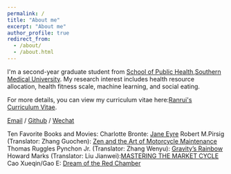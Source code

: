 ```yaml
---
permalink: /
title: "About me"
excerpt: "About me"
author_profile: true
redirect_from: 
  - /about/
  - /about.html
---
```


I'm a second-year graduate student from [School of Public Health](http://portal.smu.edu.cn/gwxy/index.htm),[Southern Medical University](https://www.smu.edu.cn). My research interest includes health resource allocation, health fitness scale, machine learning, and social eating.

For more details, you can view my curriculum vitae here:[Ranrui's Curriculum Vitae](./assets/Curriculum_Vitae.pdf).

[Email](mailto:13544492060@126.com) / [Github](https://github.com/Ranrui99) / [Wechat](./images/wechat.jpg)

Ten Favorite Books and Movies: 
Charlotte Bronte: [Jane Eyre](https://search.bilibili.com/all?keyword=Jane%20Eyre&from_source=webtop_search&spm_id_from=333.1007&search_source=5)
Robert M.Pirsig (Translator: Zhang Guochen): [Zen and the Art of Motorcycle Maintenance](https://book.douban.com/subject/6811366/)
Thomas Ruggles Pynchon Jr. (Translator: Zhang Wenyu): [Gravity’s Rainbow](https://book.douban.com/subject/30431388/)
Howard Marks (Translator: Liu Jianwei):[MASTERING THE MARKET CYCLE](https://book.douban.com/subject/30443502/)
Cao Xueqin/Gao E: [Dream of the Red Chamber](https://book.douban.com/subject/1007305/)
